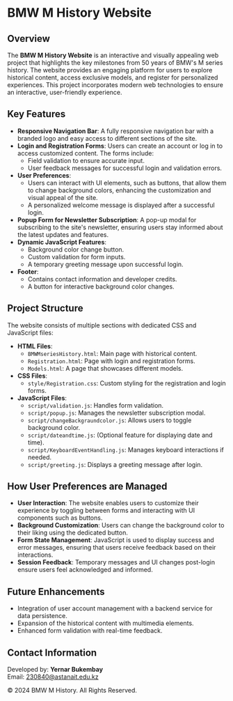 # BMW M History Website

## Overview
The **BMW M History Website** is an interactive and visually appealing web project that highlights the key milestones from 50 years of BMW's M series history. The website provides an engaging platform for users to explore historical content, access exclusive models, and register for personalized experiences. This project incorporates modern web technologies to ensure an interactive, user-friendly experience.

## Key Features
- **Responsive Navigation Bar**: A fully responsive navigation bar with a branded logo and easy access to different sections of the site.
- **Login and Registration Forms**: Users can create an account or log in to access customized content. The forms include:
  - Field validation to ensure accurate input.
  - User feedback messages for successful login and validation errors.
- **User Preferences**:
  - Users can interact with UI elements, such as buttons, that allow them to change background colors, enhancing the customization and visual appeal of the site.
  - A personalized welcome message is displayed after a successful login.
- **Popup Form for Newsletter Subscription**: A pop-up modal for subscribing to the site's newsletter, ensuring users stay informed about the latest updates and features.
- **Dynamic JavaScript Features**:
  - Background color change button.
  - Custom validation for form inputs.
  - A temporary greeting message upon successful login.
- **Footer**:
  - Contains contact information and developer credits.
  - A button for interactive background color changes.

## Project Structure
The website consists of multiple sections with dedicated CSS and JavaScript files:
- **HTML Files**:
  - `BMWMseriesHistory.html`: Main page with historical content.
  - `Registration.html`: Page with login and registration forms.
  - `Models.html`: A page that showcases different models.
- **CSS Files**:
  - `style/Registration.css`: Custom styling for the registration and login forms.
- **JavaScript Files**:
  - `script/validation.js`: Handles form validation.
  - `script/popup.js`: Manages the newsletter subscription modal.
  - `script/changeBackgraundcolor.js`: Allows users to toggle background color.
  - `script/dateandtime.js`: (Optional feature for displaying date and time).
  - `script/KeyboardEventHandling.js`: Manages keyboard interactions if needed.
  - `script/greeting.js`: Displays a greeting message after login.

## How User Preferences are Managed
- **User Interaction**: The website enables users to customize their experience by toggling between forms and interacting with UI components such as buttons.
- **Background Customization**: Users can change the background color to their liking using the dedicated button.
- **Form State Management**: JavaScript is used to display success and error messages, ensuring that users receive feedback based on their interactions.
- **Session Feedback**: Temporary messages and UI changes post-login ensure users feel acknowledged and informed.

## Future Enhancements
- Integration of user account management with a backend service for data persistence.
- Expansion of the historical content with multimedia elements.
- Enhanced form validation with real-time feedback.

## Contact Information
Developed by: **Yernar Bukembay**  
Email: [230840@astanait.edu.kz](mailto:230840@astanait.edu.kz)

&copy; 2024 BMW M History. All Rights Reserved.
